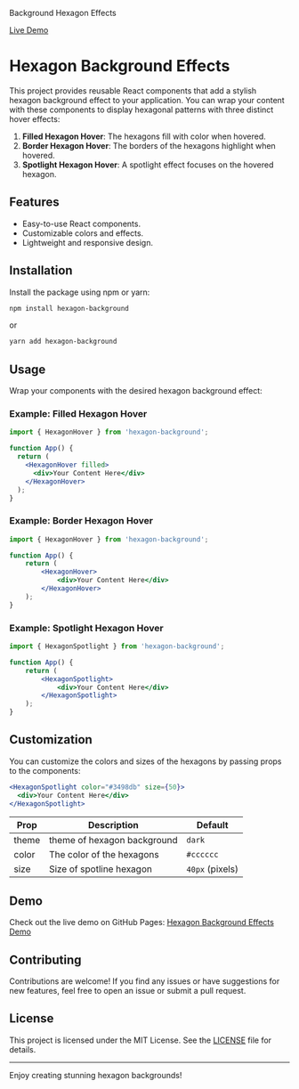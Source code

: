 Background Hexagon Effects

[Live Demo](https://hdriel.github.io/hexagon-background/)


# Hexagon Background Effects

This project provides reusable React components that add a stylish hexagon background effect to your application. You can wrap your content with these components to display hexagonal patterns with three distinct hover effects:

1. **Filled Hexagon Hover**: The hexagons fill with color when hovered.
2. **Border Hexagon Hover**: The borders of the hexagons highlight when hovered.
3. **Spotlight Hexagon Hover**: A spotlight effect focuses on the hovered hexagon.

## Features
- Easy-to-use React components.
- Customizable colors and effects.
- Lightweight and responsive design.

## Installation

Install the package using npm or yarn:

```bash
npm install hexagon-background
```

or

```bash
yarn add hexagon-background
```

## Usage

Wrap your components with the desired hexagon background effect:

### Example: Filled Hexagon Hover
```jsx
import { HexagonHover } from 'hexagon-background';

function App() {
  return (
    <HexagonHover filled>
      <div>Your Content Here</div>
    </HexagonHover>
  );
}
```

### Example: Border Hexagon Hover
```jsx
import { HexagonHover } from 'hexagon-background';

function App() {
    return (
        <HexagonHover>
            <div>Your Content Here</div>
        </HexagonHover>
    );
}
```

### Example: Spotlight Hexagon Hover
```jsx
import { HexagonSpotlight } from 'hexagon-background';

function App() {
    return (
        <HexagonSpotlight>
            <div>Your Content Here</div>
        </HexagonSpotlight>
    );
}
```

## Customization

You can customize the colors and sizes of the hexagons by passing props to the components:

```jsx
<HexagonSpotlight color="#3498db" size={50}>
  <div>Your Content Here</div>
</HexagonSpotlight>
```

| Prop  | Description                 | Default         |
|-------|-----------------------------|-----------------|
| theme | theme of hexagon background | `dark`          |
| color | The color of the hexagons   | `#cccccc`       |
| size  | Size of spotline hexagon    | `40px` (pixels) |

## Demo

Check out the live demo on GitHub Pages: [Hexagon Background Effects Demo](https://hdriel.github.io/hexagon-background/)

## Contributing

Contributions are welcome! If you find any issues or have suggestions for new features, feel free to open an issue or submit a pull request.

## License

This project is licensed under the MIT License. See the [LICENSE](LICENSE) file for details.

---

Enjoy creating stunning hexagon backgrounds!

